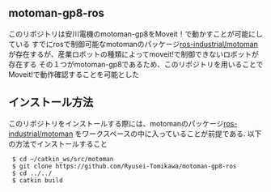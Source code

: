 ## motoman-gp8-ros
このリポジトリは安川電機のmotoman-gp8をMoveit！で動かすことが可能にしている
すでにrosで制御可能なmotomanのパッケージ[ros-industrial/motoman](https://github.com/ros-industrial/motoman)
が存在するが、産業ロボットの種類によってmoveit!で制御できないロボットが存在する
その１つがmotoman-gp8であるため、このリポジトリを用いることでMoveit!で動作確認することを可能とした

## インストール方法
このリポジトリをインストールする際には、motomanのパッケージ[ros-industrial/motoman](https://github.com/ros-industrial/motoman)
をワークスペースの中に入っていることが前提である.
以下の方法でインストールすること

 ```shell
  $ cd ~/catkin_ws/src/motoman
  $ git clone https://github.com/Ryusei-Tomikawa/motoman-gp8-ros
  $ cd ../../
  $ catkin build
 ```
